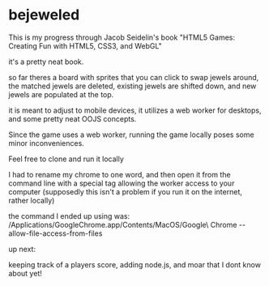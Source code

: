 bejeweled
=========
This is my progress through Jacob Seidelin's book "HTML5 Games: Creating Fun with HTML5, CSS3, and WebGL"

it's a pretty neat book.

so far theres a board with sprites that you can click to swap jewels around, the matched jewels are deleted,
existing jewels are shifted down, and new jewels are populated at the top.

it is meant to adjust to mobile devices, it utilizes a web worker for desktops, and some pretty neat OOJS
concepts. 

Since the game uses a web worker, running the game locally poses some minor inconveniences. 

Feel free to clone and run it locally

I had to rename my chrome to one word, and then open it from the command line with a special tag allowing
the worker access to your computer (supposedly this isn't a problem if you run it on the internet, rather
locally)

the command I ended up using was: 
/Applications/GoogleChrome.app/Contents/MacOS/Google\ Chrome --allow-file-access-from-files


up next: 

keeping track of a players score, adding node.js, and moar that I dont know about yet!
